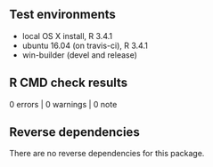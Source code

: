 ## Test environments

* local OS X install, R 3.4.1
* ubuntu 16.04 (on travis-ci), R 3.4.1
* win-builder (devel and release)

## R CMD check results

0 errors | 0 warnings | 0 note

## Reverse dependencies

There are no reverse dependencies for this package.
